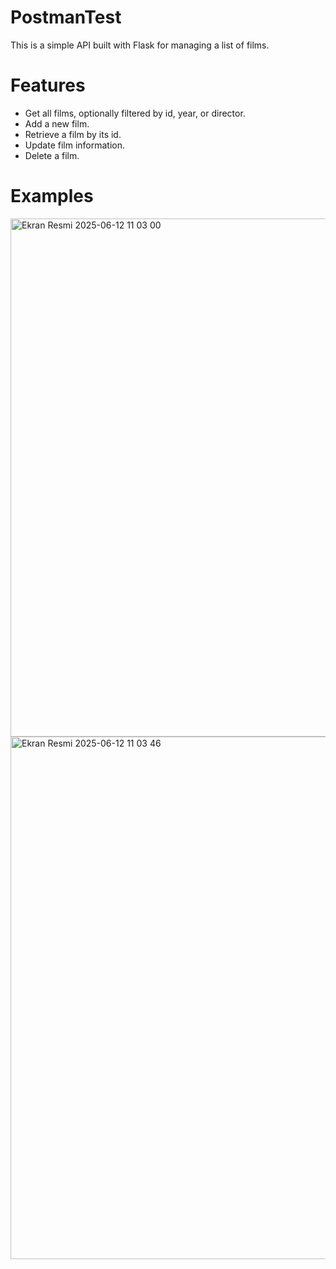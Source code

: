 # PostmanTest
This is a simple API built with Flask for managing a list of films.

# Features
- Get all films, optionally filtered by id, year, or director.
- Add a new film.
- Retrieve a film by its id.
- Update film information.
- Delete a film.

 # Examples
<img width="829" alt="Ekran Resmi 2025-06-12 11 03 00" src="https://github.com/user-attachments/assets/ed213cb3-bcf0-4808-b781-446dbbacf63e" />

<img width="836" alt="Ekran Resmi 2025-06-12 11 03 46" src="https://github.com/user-attachments/assets/c82ca59e-8025-4bd1-b98c-978680b92a4d" />
